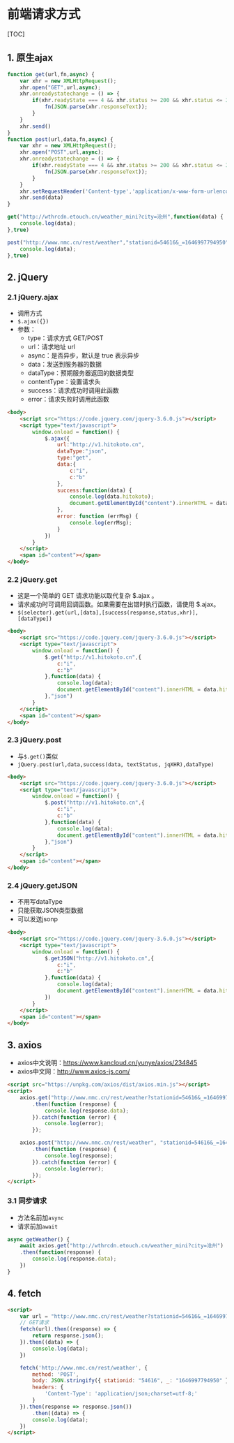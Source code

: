 # 前端请求方式

[TOC]

## 1. 原生ajax

```javascript
function get(url,fn,async) {
    var xhr = new XMLHttpRequest();
    xhr.open("GET",url,async);
    xhr.onreadystatechange = () => {
        if(xhr.readyState === 4 && xhr.status >= 200 && xhr.status <= 300) {
            fn(JSON.parse(xhr.responseText));
        }
    }
    xhr.send()
}
function post(url,data,fn,async) {
    var xhr = new XMLHttpRequest();
    xhr.open("POST",url,async);
    xhr.onreadystatechange = () => {
        if(xhr.readyState === 4 && xhr.status >= 200 && xhr.status <= 300) {
            fn(JSON.parse(xhr.responseText));
        }
    }
    xhr.setRequestHeader('Content-type','application/x-www-form-urlencoded');
    xhr.send(data)
}

get("http://wthrcdn.etouch.cn/weather_mini?city=沧州",function(data) {
    console.log(data);
},true)

post("http://www.nmc.cn/rest/weather","stationid=54616&_=1646997794950",function(data) {
    console.log(data);
},true)
```

## 2. jQuery

### 2.1 jQuery.ajax

* 调用方式
* `$.ajax({})`
* 参数：
  * type：请求⽅式 GET/POST
  * url：请求地址 url
  * async：是否异步，默认是 true 表示异步
  * data：发送到服务器的数据
  * dataType：预期服务器返回的数据类型
  * contentType：设置请求头
  * success：请求成功时调⽤此函数
  * error：请求失败时调⽤此函数

```html
<body>
    <script src="https://code.jquery.com/jquery-3.6.0.js"></script>
    <script type="text/javascript">
        window.onload = function() {
            $.ajax({
                url:"http://v1.hitokoto.cn",
                dataType:"json",
                type:"get",
                data:{
                    c:"i",
                    c:"b"
                },
                success:function(data) {
                    console.log(data.hitokoto);
                    document.getElementById("content").innerHTML = data.hitokoto;
                },
                error: function (errMsg) {
                    console.log(errMsg);
                }
            })
        }
    </script>
    <span id="content"></span>
</body>
```


### 2.2 jQuery.get

* 这是⼀个简单的 GET 请求功能以取代复杂 $.ajax 。
* 请求成功时可调⽤回调函数。如果需要在出错时执⾏函数，请使⽤ $.ajax。
* `$(selector).get(url,[data],[success(response,status,xhr)],[dataType])`

```html
<body>
    <script src="https://code.jquery.com/jquery-3.6.0.js"></script>
    <script type="text/javascript">
        window.onload = function() {
            $.get("http://v1.hitokoto.cn",{
                c:"i",
                c:"b"
            },function(data) {
                console.log(data);
                document.getElementById("content").innerHTML = data.hitokoto;
            },"json")
        }
    </script>
    <span id="content"></span>
</body>
```

### 2.3 jQuery.post

* 与`$.get()`类似
* `jQuery.post(url,data,success(data, textStatus, jqXHR),dataType)`

```html
<body>
    <script src="https://code.jquery.com/jquery-3.6.0.js"></script>
    <script type="text/javascript">
        window.onload = function() {
            $.post("http://v1.hitokoto.cn",{
                c:"i",
                c:"b"
            },function(data) {
                console.log(data);
                document.getElementById("content").innerHTML = data.hitokoto;
            },"json")
        }
    </script>
    <span id="content"></span>
</body>
```

### 2.4 jQuery.getJSON

* 不用写dataType
* 只能获取JSON类型数据
* 可以发送jsonp

```html
<body>
    <script src="https://code.jquery.com/jquery-3.6.0.js"></script>
    <script type="text/javascript">
        window.onload = function() {
            $.getJSON("http://v1.hitokoto.cn",{
                c:"i",
                c:"b"
            },function(data) {
                console.log(data);
                document.getElementById("content").innerHTML = data.hitokoto;
            })
        }
    </script>
    <span id="content"></span>
</body>
```

## 3. axios

* axios中文说明：<https://www.kancloud.cn/yunye/axios/234845>
* axios中文网：<http://www.axios-js.com/>

```html
<script src="https://unpkg.com/axios/dist/axios.min.js"></script>
<script>
    axios.get("http://www.nmc.cn/rest/weather?stationid=54616&_=1646997794950")
        .then(function (response) {
            console.log(response.data);
        }).catch(function (error) {
            console.log(error);
        });

    axios.post("http://www.nmc.cn/rest/weather", "stationid=54616&_=1646997794950")
        .then(function (response) {
            console.log(response);
        }).catch(function (error) {
            console.log(error);
        });
</script>
```

### 3.1 同步请求

* 方法名前加`async`
* 请求前加`await`

```javascript
async getWeather() {
    await axios.get("http://wthrcdn.etouch.cn/weather_mini?city=沧州")
    .then(function(response) {
   	 	console.log(response.data);
    })
}
```

## 4. fetch

```html
<script>
    var url = "http://www.nmc.cn/rest/weather?stationid=54616&_=1646997794950";
    // GET请求
    fetch(url).then((response) => {
        return response.json();
    }).then((data) => {
        console.log(data);
    })

	fetch('http://www.nmc.cn/rest/weather', {
        method: 'POST',
        body: JSON.stringify({ stationid: "54616", _: "1646997794950" }),
        headers: {
            'Content-Type': 'application/json;charset=utf-8;'
    	}
    }).then(response => response.json())
        .then((data) => {
        console.log(data);
    })
</script>
```







